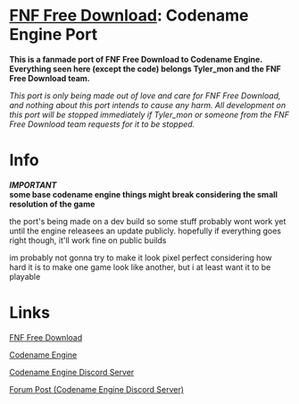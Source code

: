 # **[FNF Free Download](https://gamejolt.com/games/fridaynightfunkin/705302): Codename Engine Port**
**This is a fanmade port of FNF Free Download to Codename Engine.
Everything seen here (except the code) belongs Tyler_mon and the FNF Free Download team.**

*This port is only being made out of love and care for FNF Free Download, and nothing about this port intends to cause any harm. All development on this port will be stopped immediately if Tyler_mon or someone from the FNF Free Download team requests for it to be stopped.*

# Info
***IMPORTANT***<br>
**some base codename engine things might break considering the small resolution of the game**

the port's being made on a dev build so some stuff probably wont work yet until the engine releasees an update publicly.
hopefully if everything goes right though, it'll work fine on public builds

im probably not gonna try to make it look pixel perfect considering how hard it is to make one game look like another, but i at least want it to be playable

# **Links**
[FNF Free Download](https://gamejolt.com/games/fridaynightfunkin/705302)

[Codename Engine](https://github.com/FNF-CNE-Devs/CodenameEngine)

[Codename Engine Discord Server](https://discord.gg/engUJd9RTA)

[Forum Post (Codename Engine Discord Server)](https://discord.com/channels/860561967383445535/1187063802118799492)